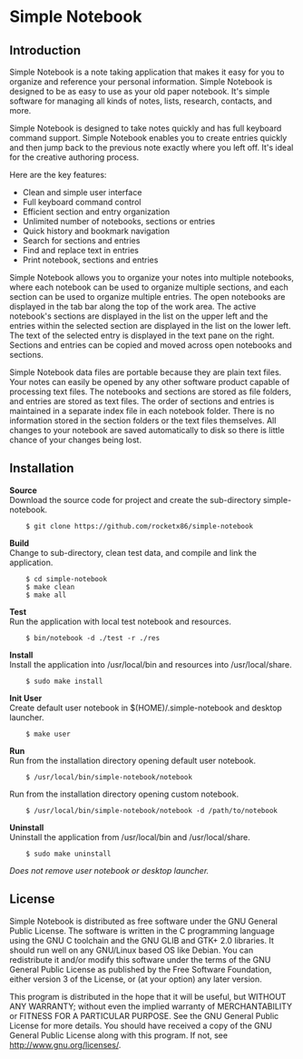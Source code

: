 # Simple Notebook

## Introduction

Simple Notebook is a note taking application that makes it easy for you to organize and reference your personal information. Simple Notebook is designed to be as easy to use as your old paper notebook. It's simple software for managing all kinds of notes, lists, research, contacts, and more.

Simple Notebook is designed to take notes quickly and has full keyboard command support. Simple Notebook enables you to create entries quickly and then jump back to the previous note exactly where you left off. It's ideal for the creative authoring process.

Here are the key features:

* Clean and simple user interface
* Full keyboard command control
* Efficient section and entry organization
* Unlimited number of notebooks, sections or entries
* Quick history and bookmark navigation
* Search for sections and entries
* Find and replace text in entries
* Print notebook, sections and entries

Simple Notebook allows you to organize your notes into multiple notebooks, where each notebook can be used to organize multiple sections, and each section can be used to organize multiple entries. The open notebooks are displayed in the tab bar along the top of the work area. The active notebook's sections are displayed in the list on the upper left and the entries within the selected section are displayed in the list on the lower left. The text of the selected entry is displayed in the text pane on the right. Sections and entries can be copied and moved across open notebooks and sections.

Simple Notebook data files are portable because they are plain text files. Your notes can easily be opened by any other software product capable of processing text files. The notebooks and sections are stored as file folders, and entries are stored as text files. The order of sections and entries is maintained in a separate index file in each notebook folder. There is no information stored in the section folders or the text files themselves. All changes to your notebook are saved automatically to disk so there is little chance of your changes being lost.

## Installation

**Source**  
Download the source code for project and create the sub-directory simple-notebook.
```
	$ git clone https://github.com/rocketx86/simple-notebook
```

**Build**  
Change to sub-directory, clean test data, and compile and link the application. 
```
	$ cd simple-notebook  
	$ make clean  
	$ make all  
```

**Test**  
Run the application with local test notebook and resources.
```
	$ bin/notebook -d ./test -r ./res
```

**Install**  
Install the application into /usr/local/bin and resources into /usr/local/share.
```
	$ sudo make install
```

**Init User**  
Create default user notebook in $(HOME)/.simple-notebook and desktop launcher.
```
	$ make user
```

**Run**  
Run from the installation directory opening default user notebook.
```
	$ /usr/local/bin/simple-notebook/notebook
```
Run from the installation directory opening custom notebook.
```
	$ /usr/local/bin/simple-notebook/notebook -d /path/to/notebook
```

**Uninstall**  
Uninstall the application from /usr/local/bin and /usr/local/share.
```
	$ sudo make uninstall
```
_Does not remove user notebook or desktop launcher._

## License

Simple Notebook is distributed as free software under the GNU General Public License. The software is written in the C programming language using the GNU C toolchain and the GNU GLIB and GTK+ 2.0 libraries. It should run well on any GNU/Linux based OS like Debian. You can redistribute it and/or modify this software under the terms of the GNU General Public License as published by the Free Software Foundation, either version 3 of the License, or (at your option) any later version.

This program is distributed in the hope that it will be useful, but WITHOUT ANY WARRANTY; without even the implied warranty of MERCHANTABILITY or FITNESS FOR A PARTICULAR PURPOSE.  See the GNU General Public License for more details. You should have received a copy of the GNU General Public License along with this program.  If not, see <http://www.gnu.org/licenses/>.
